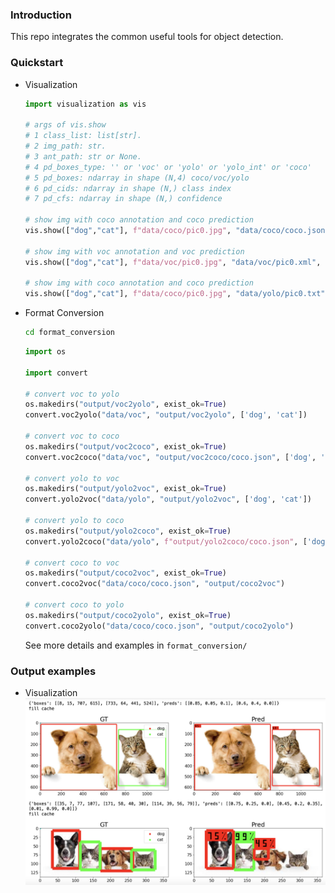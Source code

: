 ### Introduction
This repo integrates the common useful tools for object detection.

### Quickstart
+  Visualization
    ```python
    import visualization as vis

    # args of vis.show
    # 1 class_list: list[str].
    # 2 img_path: str.
    # 3 ant_path: str or None.
    # 4 pd_boxes_type: '' or 'voc' or 'yolo' or 'yolo_int' or 'coco'
    # 5 pd_boxes: ndarray in shape (N,4) coco/voc/yolo
    # 6 pd_cids: ndarray in shape (N,) class index
    # 7 pd_cfs: ndarray in shape (N,) confidence

    # show img with coco annotation and coco prediction
    vis.show(["dog","cat"], f"data/coco/pic0.jpg", "data/coco/coco.json", "coco", pd_boxes, pd_cids, pd_cfs)

    # show img with voc annotation and voc prediction
    vis.show(["dog","cat"], f"data/voc/pic0.jpg", "data/voc/pic0.xml", "voc", pd_boxes, pd_cids, pd_cfs)

    # show img with coco annotation and coco prediction
    vis.show(["dog","cat"], f"data/coco/pic0.jpg", "data/yolo/pic0.txt", "yolo", pd_boxes, pd_cids, pd_cfs)
    ```

+ Format Conversion
    ```bash
    cd format_conversion
    ```
    ```python
    import os
    
    import convert
    
    # convert voc to yolo
    os.makedirs("output/voc2yolo", exist_ok=True)
    convert.voc2yolo("data/voc", "output/voc2yolo", ['dog', 'cat'])
    
    # convert voc to coco
    os.makedirs("output/voc2coco", exist_ok=True)
    convert.voc2coco("data/voc", "output/voc2coco/coco.json", ['dog', 'cat'])

    # convert yolo to voc
    os.makedirs("output/yolo2voc", exist_ok=True)
    convert.yolo2voc("data/yolo", "output/yolo2voc", ['dog', 'cat'])

    # convert yolo to coco
    os.makedirs("output/yolo2coco", exist_ok=True)
    convert.yolo2coco("data/yolo", f"output/yolo2coco/coco.json", ['dog','cat'])

    # convert coco to voc
    os.makedirs("output/coco2voc", exist_ok=True)
    convert.coco2voc("data/coco/coco.json", "output/coco2voc")

    # convert coco to yolo
    os.makedirs("output/coco2yolo", exist_ok=True)
    convert.coco2yolo("data/coco/coco.json", "output/coco2yolo")
    ```
    See more details and examples in `format_conversion/`

### Output examples

+ Visualization
![a](visualization/example.jpg)
